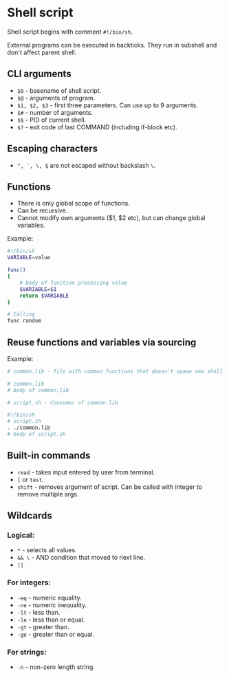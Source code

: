 # Shell script

Shell script begins with comment `#!/bin/sh`.

External programs can be executed in backticks. They run in subshell and don't affect parent shell.

## CLI arguments

-   `$0` - basename of shell script.
-   `$@` - arguments of program.
-   `$1, $2, $3` - first three parameters. Can use up to 9 arguments.
-   `$#` - number of arguments.
-   `$$` - PID of current shell.
-   `$?` - exit code of last COMMAND (including if-block etc).

## Escaping characters

-   `` ", `, \, $ `` are not escaped without backslash `\`.

## Functions

-   There is only global scope of functions.
-   Can be recursive.
-   Cannot modify own arguments ($1, $2 etc), but can change global variables.

Example:

```bash
#!/bin/sh
VARIABLE=value

func()
{
    # body of function processing value
    $VARIABLE=$1
    return $VARIABLE
}

# Calling
func random
```

## Reuse functions and variables via sourcing

Example:

```bash
# common.lib - file with common functions that doesn't spawn new shell

# common.lib
# body of common.lib

# script.sh - Consumer of common.lib

#!/bin/sh
# script.sh
. ./common.lib
# body of script.sh
```

## Built-in commands

-   `read` - takes input entered by user from terminal.
-   `[` or `test`.
-   `shift` - removes argument of script. Can be called with integer to remove multiple args.

## Wildcards

### Logical:

-   `*` - selects all values.
-   `&& \` - AND condition that moved to next line.
-   `||`

### For integers:

-   `-eq` - numeric equality.
-   `-ne` - numeric inequality.
-   `-lt` - less than.
-   `-le` - less than or equal.
-   `-gt` - greater than.
-   `-ge` - greater than or equal.

### For strings:

-   `-n` - non-zero length string.
